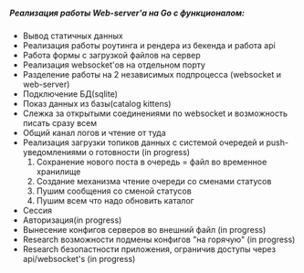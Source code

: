 ##### Реализация работы Web-server'а на Go с функционалом:

* Вывод статичных данных
* Реализация работы роутинга и рендера из бекенда и работа api
* Работа формы с загрузкой файлов на сервер
* Реализация websocket'ов на отдельном порту
* Разделение работы на 2 независимых подпроцесса (websocket и web-server)
* Подключение БД(sqlite)
* Показ данных из базы(catalog kittens)
* Слежка за открытыми соединениями по websocket и возможность писать сразу всем
* Общий канал логов и чтение от туда
* Реализация загрузки топиков данных с системой очередей и push-уведомлениями о готовности (in progress)
    1. Сохранение нового поста в очередь = файл во временное хранилище
    2. Создание механизма чтение очереди со сменами статусов
    3. Пушим сообщения со сменой статусов
    4. Пушим всем что надо обновить каталог
* Сессия    
* Авторизация(in progress)    
* Вынесение конфигов серверов во внешний файл (in progress)
* Research возможности подмены конфигов "на горячую" (in progress)
* Research безопастности приложения, ограничив доступы через api/websocket's (in progress)

